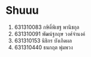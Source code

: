 # Shuuu


1. 631310083	กษิดิ์พิเชฐ พานิชกุล
2. 631310091	พัฒน์ฐกฤษ วงศ์จำนงค์
3. 631310153	นิธิกร บังเกิดผล
4. 631310440	ธนกฤต พุ่มพวง
